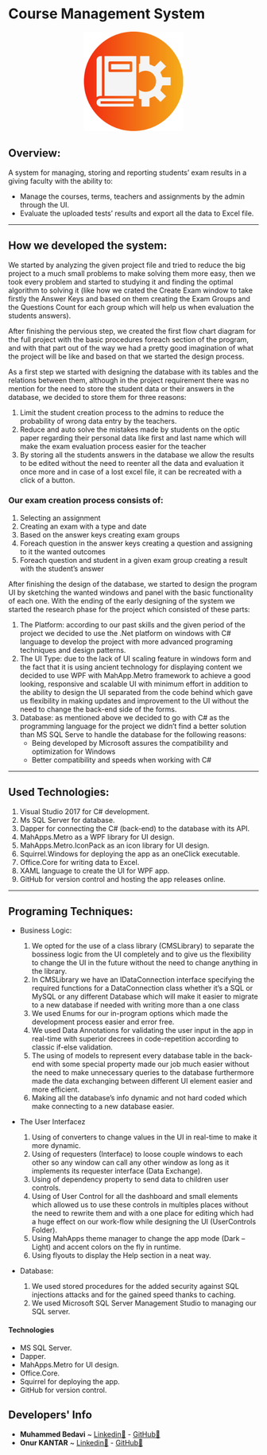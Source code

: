 # Course Management System

<p align="center"><img src="https://raw.githubusercontent.com/mhdb96/CMS/master/CMSUI/Images/Logo.png" width="200"></p>

## Overview:

A system for managing, storing and reporting students’ exam
results in a giving faculty with the ability to:

- Manage the courses, terms, teachers and assignments by the
  admin through the UI.
- Evaluate the uploaded tests’ results and export all the data to Excel file.

---

## How we developed the system:

We started by analyzing the given project file and tried to reduce the big project to a much small problems to make solving them more easy, then we took every problem and started to studying it and finding the optimal algorithm to solving it (like how we crated the Create Exam window to take firstly the Answer Keys and based on them creating the Exam Groups and the Questions Count for each group which will help us when evaluation the students answers).

After finishing the pervious step, we created the first flow chart diagram for the full project with the basic procedures foreach section of the program, and with that part out of the way we had a pretty good imagination of what the project will be like and based on that we started the design process.

As a first step we started with designing the database with its tables and the relations between them, although in the project requirement there was no mention for the need to store the student data or their answers in the database, we decided to store them for three reasons:

1. Limit the student creation process to the admins to reduce the probability of wrong data entry by the teachers.
1. Reduce and auto solve the mistakes made by students on the optic paper regarding their personal data like first and last name which will make the exam evaluation process easier for the teacher
1. By storing all the students answers in the database we allow the results to be edited without the need to reenter all the data and evaluation it once more and in case of a lost excel file, it can be recreated with a click of a button.

### Our exam creation process consists of:

1. Selecting an assignment
1. Creating an exam with a type and date
1. Based on the answer keys creating exam groups
1. Foreach question in the answer keys creating a question and assigning to it the wanted outcomes
1. Foreach question and student in a given exam group creating a result with the student’s answer

After finishing the design of the database, we started to design the program UI by sketching the wanted windows and panel with the basic functionality of each one.
With the ending of the early designing of the system we started the research phase for the project which consisted of these parts:

1. The Platform: according to our past skills and the given period of the project we decided to use the .Net platform on windows with C# language to develop the project with more advanced programing techniques and design patterns.
1. The UI Type: due to the lack of UI scaling feature in windows form and the fact that it is using ancient technology for displaying content we decided to use WPF with MahApp.Metro framework to achieve a good looking, responsive and scalable UI with minimum effort in addition to the ability to design the UI separated from the code behind which gave us flexibility in making updates and improvement to the UI without the need to change the back-end side of the forms.
1. Database: as mentioned above we decided to go with C# as the programming language for the project we didn’t find a better solution than MS SQL Serve to handle the database for the following reasons:
   - Being developed by Microsoft assures the compatibility and optimization for Windows
   - Better compatibility and speeds when working with C#

---

## Used Technologies:

1. Visual Studio 2017 for C# development.
1. Ms SQL Server for database.
1. Dapper for connecting the C# (back-end) to the database with its API.
1. MahApps.Metro as a WPF library for UI design.
1. MahApps.Metro.IconPack as an icon library for UI design.
1. Squirrel.Windows for deploying the app as an oneClick executable.
1. Office.Core for writing data to Excel.
1. XAML language to create the UI for WPF app.
1. GitHub for version control and hosting the app releases online.

---

## Programing Techniques:

- Business Logic:
  1. We opted for the use of a class library (CMSLibrary) to separate the bossiness logic from the UI completely and to give us the flexibility to change the UI in the future without the need to change anything in the library.
  1. In CMSLibrary we have an IDataConnection interface specifying the required functions for a DataConnection class whether it’s a SQL or MySQL or any different Database which will make it easier to migrate to a new database if needed with writing more than a one class
  1. We used Enums for our in-program options which made the development process easier and error free.
  1. We used Data Annotations for validating the user input in the app in real-time with superior decrees in code-repetition according to classic if-else validation.
  1. The using of models to represent every database table in the back-end with some special property made our job much easier without the need to make
     unnecessary queries to the database furthermore made the data exchanging between different UI element easier and more efficient.
  1. Making all the database’s info dynamic and not hard coded which make connecting to a new database easier.
- The User Interfacez

  1. Using of converters to change values in the UI in real-time to make it more dynamic.
  1. Using of requesters (Interface) to loose couple windows to each other so any window can call any other window as long as it implements its requester interface (Data Exchange).
  1. Using of dependency property to send data to children user controls.
  1. Using of User Control for all the dashboard and small elements which allowed us to use these controls in multiples places without the need to rewrite them and with a one place for editing which had a huge effect on our work-flow while designing the UI (UserControls Folder).
  1. Using MahApps theme manager to change the app mode (Dark – Light) and accent colors on the fly in runtime.
  1. Using flyouts to display the Help section in a neat way.

- Database:
  1. We used stored procedures for the added security against SQL injections attacks and for the gained speed thanks to caching.
  1. We used Microsoft SQL Server Management Studio to managing our SQL server.

#### Technologies

- MS SQL Server.
- Dapper.
- MahApps.Metro for UI design.
- Office.Core.
- Squirrel for deploying the app.
- GitHub for version control.

## Developers' Info

- **Muhammed Bedavi** ~ [Linkedin🔗](https://www.linkedin.com/in/mhdb96/) - [GitHub🔗](https://github.com/mhdb96)
- **Onur KANTAR** ~ [Linkedin🔗](https://www.linkedin.com/in/onur-kantar-580ab1ab/) - [GitHub🔗](https://github.com/simiyen)
